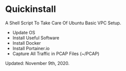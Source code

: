 # Quickinstall

A Shell Script To Take Care Of Ubuntu Basic VPC Setup.

- Update OS
- Install Useful Software
- Install Docker
- Install Portainer.io
- Capture All Traffic in PCAP Files (~/PCAP)

Updated: November 9th, 2020.
